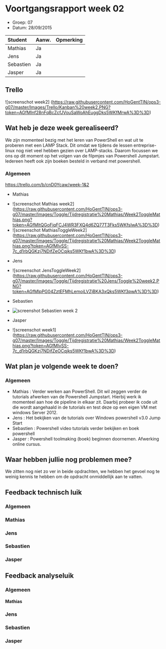 # Voortgangsrapport week 02

* Groep: 07
* Datum: 28/09/2015


| Student  | Aanw. | Opmerking |
| :---     | :---  | :---      |
| Mathias  |  Ja   |           |
| Jens     |  Ja   |           |
| Sebastien|  Ja   |           |
| Jasper   |  Ja   |           |

## Trello

![screenschot week2] (https://raw.githubusercontent.com/HoGentTIN/ops3-g07/master/Images/Trello/Kanban%20week2.PNG?token=AGfMlnf28nFqBcZcfJVouSaWoAhEuggDks5WKfMrwA%3D%3D)

## Wat heb je deze week gerealiseerd?
We zijn momenteel bezig met het leren van PowerShell en wat uit te proberen met een LAMP Stack.
Dit omdat we tijdens de lessen entreprise-linux nog niet veel hebben gezien over LAMP-stacks.
Daarom focussen we ons op dit moment op het volgen van de filpmjes van Powershell Jumpstart.
Iedereen heeft ook zijn boeken besteld in verband met powershell.

### Algemeen
https://trello.com/b/cnD0Ycaw/week-1&2



- Mathias
* ![screenschot Mathias week2] (https://raw.githubusercontent.com/HoGentTIN/ops3-g07/master/Images/Toggle/Tijdregistratie%20Mathias/Week2ToggleMathias.png?token=AGfMltQGoFiqFCJ4WR3FXQ4d6ZQ77T3Fks5WKfsIwA%3D%3D)
* ![screenschot MathiasToggleWeek2] (https://raw.githubusercontent.com/HoGentTIN/ops3-g07/master/Images/Toggle/Tijdregistratie%20Mathias/Week2ToggleMathias.png?token=AGfMlvSS-7c_d1rbQGKzj7NDifZeOCqjks5WKf1bwA%3D%3D)

- Jens

* ![screenschot JensToggleWeek2] (https://raw.githubusercontent.com/HoGentTIN/ops3-g07/master/Images/Toggle/Tijdregistratie%20Jens/Toggle%20week2.PNG?token=AGfMlpPG04ZztEFMhLemoiLVZjBKA3xQks5WKf3pwA%3D%3D)

- Sebastien

* ![screenshot Sebastien week 2](https://raw.githubusercontent.com/HoGentTIN/ops3-g07/master/Images/Toggle/Tijdsregistratie%20S%C3%A9bastien/Toggle%20week2.PNG?token=AGfNEh-30XDHddoLhdWsqEFf4oME3U9qks5WLRUPwA%3D%3D)

- Jasper

* ![screenschot week1] (https://raw.githubusercontent.com/HoGentTIN/ops3-g07/master/Images/Toggle/Tijdregistratie%20Mathias/Week2ToggleMathias.png?token=AGfMlvSS-7c_d1rbQGKzj7NDifZeOCqjks5WKf1bwA%3D%3D)

## Wat plan je volgende week te doen?

### Algemeen
- Mathias : Verder werken aan PowerShell. Dit wil zeggen verder de tutorials afwerken van de Powershell Jumpstart. Hierbij werk ik momenteel aan hoe de pipeline in elkaar zit.
    Daarbij probeer ik code uit die wordt aangehaald in de tutorials en test deze op een eigen VM met windows Server 2012.
- Jens : Het bekijken van de tutorials over Windows powershell v3.0 Jump Start
- Sebastien : Powershell video tutorials verder bekijken en boek powershell
- Jasper : Powershell toolmaking (boek) beginnen doornemen. Afwerking online cursus.

## Waar hebben jullie nog problemen mee?

We zitten nog niet zo ver in beide opdrachten, we hebben het gevoel nog te weinig kennis te hebben om de opdracht onmiddellijk aan te vatten.

## Feedback technisch luik

### Algemeen

### Mathias
### Jens
### Sebastien
### Jasper

## Feedback analyseluik

### Algemeen

#### Mathias
### Jens
### Sebastien
### Jasper




